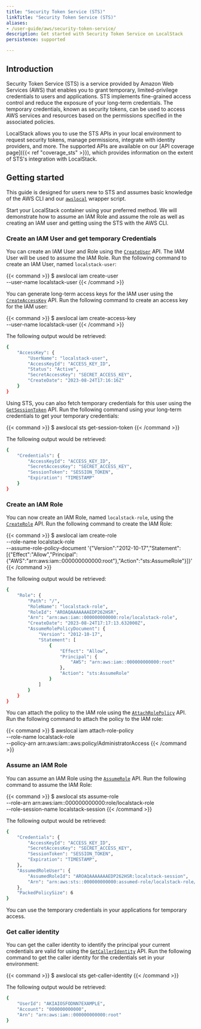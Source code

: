 ```yaml
---
title: "Security Token Service (STS)"
linkTitle: "Security Token Service (STS)"
aliases:
- /user-guide/aws/security-token-service/
description: Get started with Security Token Service on LocalStack
persistence: supported

---
```


## Introduction

Security Token Service (STS) is a service provided by Amazon Web Services (AWS) that enables you to grant temporary, limited-privilege credentials to users and applications.
STS implements fine-grained access control and reduce the exposure of your long-term credentials.
The temporary credentials, known as security tokens, can be used to access AWS services and resources based on the permissions specified in the associated policies.

LocalStack allows you to use the STS APIs in your local environment to request security tokens, manage permissions, integrate with identity providers, and more.
The supported APIs are available on our [API coverage page]({{< ref "coverage_sts" >}}), which provides information on the extent of STS's integration with LocalStack.

## Getting started

This guide is designed for users new to STS and assumes basic knowledge of the AWS CLI and our [`awslocal`](https://github.com/localstack/awscli-local) wrapper script.

Start your LocalStack container using your preferred method.
We will demonstrate how to assume an IAM Role and assume the role as well as creating an IAM user and getting using the STS with the AWS CLI.

### Create an IAM User and get temporary Credentials

You can create an IAM User and Role using the [`CreateUser`](https://docs.aws.amazon.com/STS/latest/APIReference/API_CreateUser.html) API.
The IAM User will be used to assume the IAM Role.
Run the following command to create an IAM User, named `localstack-user`:

{{< command >}}
$ awslocal iam create-user \
    --user-name localstack-user
{{< /command >}}

You can generate long-term access keys for the IAM user using the [`CreateAccessKey`](https://docs.aws.amazon.com/STS/latest/APIReference/API_CreateAccessKey.html) API.
Run the following command to create an access key for the IAM user:

{{< command >}}
$ awslocal iam create-access-key \
    --user-name localstack-user
{{< /command >}}

The following output would be retrieved:

```bash
{
    "AccessKey": {
        "UserName": "localstack-user",
        "AccessKeyId": "ACCESS_KEY_ID",
        "Status": "Active",
        "SecretAccessKey": "SECRET_ACCESS_KEY",
        "CreateDate": "2023-08-24T17:16:16Z"
    }
}
```

Using STS, you can also fetch temporary credentials for this user using the [`GetSessionToken`](https://docs.aws.amazon.com/STS/latest/APIReference/API_GetSessionToken.html) API.
Run the following command using your long-term credentials to get your temporary credentials:

{{< command >}}
$ awslocal sts get-session-token
{{< /command >}}

The following output would be retrieved:

```bash
{
    "Credentials": {
        "AccessKeyId": "ACCESS_KEY_ID",
        "SecretAccessKey": "SECRET_ACCESS_KEY",
        "SessionToken": "SESSION_TOKEN",
        "Expiration": "TIMESTAMP"
    }
}
```

### Create an IAM Role

You can now create an IAM Role, named `localstack-role`, using the [`CreateRole`](https://docs.aws.amazon.com/STS/latest/APIReference/API_CreateRole.html) API.
Run the following command to create the IAM Role:

{{< command >}}
$ awslocal iam create-role \
    --role-name localstack-role \
    --assume-role-policy-document '{"Version":"2012-10-17","Statement":[{"Effect":"Allow","Principal":{"AWS":"arn:aws:iam::000000000000:root"},"Action":"sts:AssumeRole"}]}'
{{< /command >}}

The following output would be retrieved:

```bash
{
    "Role": {
        "Path": "/",
        "RoleName": "localstack-role",
        "RoleId": "AROAQAAAAAAAEDP262HSR",
        "Arn": "arn:aws:iam::000000000000:role/localstack-role",
        "CreateDate": "2023-08-24T17:17:13.632000Z",
        "AssumeRolePolicyDocument": {
            "Version": "2012-10-17",
            "Statement": [
                {
                    "Effect": "Allow",
                    "Principal": {
                        "AWS": "arn:aws:iam::000000000000:root"
                    },
                    "Action": "sts:AssumeRole"
                }
            ]
        }
    }
}
```

You can attach the policy to the IAM role using the [`AttachRolePolicy`](https://docs.aws.amazon.com/STS/latest/APIReference/API_AttachRolePolicy.html) API.
Run the following command to attach the policy to the IAM role:

{{< command >}}
$ awslocal iam attach-role-policy \
    --role-name localstack-role \
    --policy-arn arn:aws:iam::aws:policy/AdministratorAccess
{{< /command >}}

### Assume an IAM Role

You can assume an IAM Role using the [`AssumeRole`](https://docs.aws.amazon.com/STS/latest/APIReference/API_AssumeRole.html) API.
Run the following command to assume the IAM Role:

{{< command >}}
$ awslocal sts assume-role \
    --role-arn arn:aws:iam::000000000000:role/localstack-role \
    --role-session-name localstack-session
{{< /command >}}

The following output would be retrieved:

```bash
{
    "Credentials": {
        "AccessKeyId": "ACCESS_KEY_ID",
        "SecretAccessKey": "SECRET_ACCESS_KEY",
        "SessionToken": "SESSION_TOKEN",
        "Expiration": "TIMESTAMP",
    },
    "AssumedRoleUser": {
        "AssumedRoleId": "AROAQAAAAAAAEDP262HSR:localstack-session",
        "Arn": "arn:aws:sts::000000000000:assumed-role/localstack-role/localstack-session"
    },
    "PackedPolicySize": 6
}
```

You can use the temporary credentials in your applications for temporary access.

### Get caller identity

You can get the caller identity to identify the principal your current credentials are valid for using the [`GetCallerIdentity`](https://docs.aws.amazon.com/STS/latest/APIReference/API_GetCallerIdentity.html) API.
Run the following command to get the caller identity for the credentials set in your environment:

{{< command >}}
$ awslocal sts get-caller-identity
{{< /command >}}

The following output would be retrieved:

```bash
{
    "UserId": "AKIAIOSFODNN7EXAMPLE",
    "Account": "000000000000",
    "Arn": "arn:aws:iam::000000000000:root"
}
```
